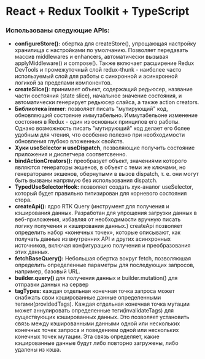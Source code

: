 # React + Redux Toolkit + TypeScript

### Использованы следующие APIs:
- **configureStore():** обертка для createStore(), упрощающая настройку хранилища с настройками по умолчанию. Позволяет передавать массив middlewares и enhancers, автоматически вызывая applyMiddleware() и compose(). Также включает расширение Redux DevTools и промежуточный слой redux-thunk - наиболее часто используемый слой для работы с синхронной и асинхронной логикой за пределами компонентов.
- **createSlice()**: принимает объект, содержащий редьюсер, название части состояния (state slice), начальное значение состояния, и автоматически генерирует редьюсер слайса, а также action creators.
- **Библиотека immer**: позволяет писать "мутирующий" код, обновляющий состояние иммутабельно. Иммутабельоне изменение состояния в Redux - один из основных принципов его работы. Однако возможность писать "мутирующий" код делает его более удобным для чтения, что особенно полезно при необходимости обновления глубоко вложенных свойств.
- **Хуки useSelector и useDispatch**, позволяющие получить состояние приложения и диспетчера соответсвенно.
- **bindActionCreators():** преобразует объект, значениями которого являются генераторы экшенов, в объект с теми же ключами, но генераторами экшенов, обернутыми в вызов dispatch, т. е. они могут быть вызваны напрямую без использования dispatch.
- **TypedUseSelectorHook:** позволяет создать хук-аналог useSelector, который будет правильно типизирован для корневого состояния стора.
- **createApi():** ядро RTK Query (инструмент для получения и кэширования данных. Разработан для упрощения загрузки данных в веб-приложения, избавляя от необходимости вручную писать логику получения и кэширования данных.) createApi позволяет определить набор «конечных точек», которые описывают, как получать данные из внутренних API и других асинхронных источников, включая конфигурацию получения и преобразования этих данных.
- **fetchBaseQuery():** Небольшая обертка вокруг fetch, позволяюшая определить определенные параметры для последующих запросов, например, базовый URL.
- **builder.query()** для получения данных и builder.mutation() для отправки данных на сервер
- **tagTypes:** каждая отдельная конечная точка запроса может снабжать свои кэшированные данные определенными тегами(providedTags). Каждая отдельная конечная точка мутации может аннулировать определенные теги(invalidateTags) для существующих кэшированных данных. Это позволяет установить связь между кэшированными данными одной или нескольких конечных точек запроса и поведением одной или нескольких конечных точек мутации. Эта связь определяет, какие кэшированные данные будут либо повторно загружены, либо удалены из кэша.

